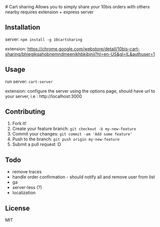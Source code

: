 <content>
# Cart sharing
Allows you to simply share your 10bis orders with others nearby
requires extension + express server

## Installation

server: `npm install -g 10cartsharing`

extension: https://chrome.google.com/webstore/detail/10bis-cart-sharing/bhiegjkgahobnemndmeenikhbkibjnij?hl=en-US&gl=IL&authuser=1
## Usage
run server: `cart-server`

extension: configure the server using the options page, should have url to your server, i.e : http://localhost:3000

## Contributing
1. Fork it!
2. Create your feature branch: `git checkout -b my-new-feature`
3. Commit your changes: `git commit -am 'Add some feature'`
4. Push to the branch: `git push origin my-new-feature`
5. Submit a pull request :D

## Todo
* remove traces
* handle order confirmation - should notify all and remove user from list
* ga
* server-less (?)
* localization

## License
MIT
</content>